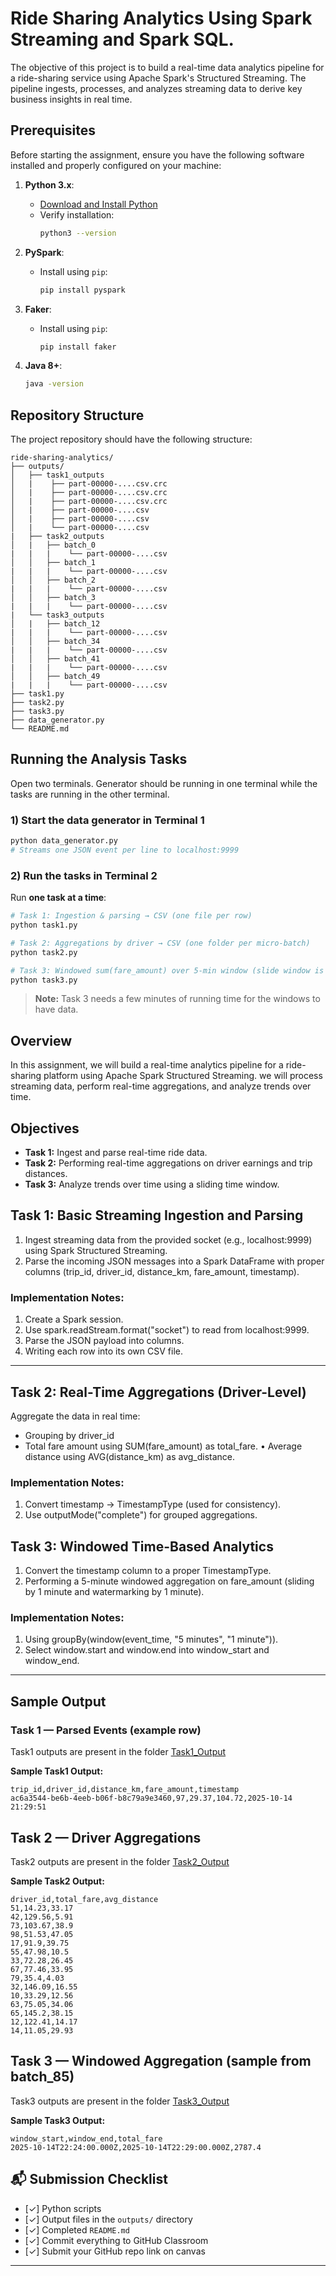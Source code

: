 # Ride Sharing Analytics Using Spark Streaming and Spark SQL.

The objective of this project is to build a real-time data analytics pipeline for a ride-sharing service using Apache Spark's Structured Streaming. The pipeline ingests, processes, and analyzes streaming data to derive key business insights in real time.

## **Prerequisites**
Before starting the assignment, ensure you have the following software installed and properly configured on your machine:
1. **Python 3.x**:
   - [Download and Install Python](https://www.python.org/downloads/)
   - Verify installation:
     ```bash
     python3 --version
     ```

2. **PySpark**:
   - Install using `pip`:
     ```bash
     pip install pyspark
     ```

3. **Faker**:
   - Install using `pip`:
     ```bash
     pip install faker
     ```

4. **Java 8+**:
     ```bash
     java -version
     ```

## Repository Structure
The project repository should have the following structure:
```
ride-sharing-analytics/
├── outputs/
│   ├── task1_outputs
│   |    ├── part-00000-....csv.crc
│   |    ├── part-00000-....csv.crc
│   |    ├── part-00000-....csv.crc
│   |    ├── part-00000-....csv
│   |    ├── part-00000-....csv
│   |    └── part-00000-....csv
|   ├── task2_outputs
│   |   ├── batch_0
|   |   |    └── part-00000-....csv
│   │   ├── batch_1
|   |   |    └── part-00000-....csv
│   │   ├── batch_2
|   |   |    └── part-00000-....csv
│   │   ├── batch_3
|   |   |    └── part-00000-....csv
|   └── task3_outputs
│   |   ├── batch_12
|   |   |    └── part-00000-....csv
│   │   ├── batch_34
|   |   |    └── part-00000-....csv
│   │   ├── batch_41
|   |   |    └── part-00000-....csv
│   │   ├── batch_49
|   |   |    └── part-00000-....csv
├── task1.py
├── task2.py
├── task3.py
├── data_generator.py
└── README.md
```

## **Running the Analysis Tasks**

Open two terminals. Generator should be running in one terminal while the tasks are running in the other terminal.

 ### 1) Start the data generator in Terminal 1

```bash
python data_generator.py
# Streams one JSON event per line to localhost:9999
```

### 2) Run the tasks in Terminal 2

Run **one task at a time**:

```bash
# Task 1: Ingestion & parsing → CSV (one file per row)
python task1.py

# Task 2: Aggregations by driver → CSV (one folder per micro-batch)
python task2.py

# Task 3: Windowed sum(fare_amount) over 5-min window (slide window is 1 min, watermark is 1 min) → CSV
python task3.py
```

> **Note:** Task 3 needs a few minutes of running time for the windows to have data.

## **Overview**

In this assignment, we will build a real-time analytics pipeline for a ride-sharing platform using Apache Spark Structured Streaming. we will process streaming data, perform real-time aggregations, and analyze trends over time.

## **Objectives**

  * **Task 1:** Ingest and parse real-time ride data.
  * **Task 2:** Performing real-time aggregations on driver earnings and trip distances.
  * **Task 3:** Analyze trends over time using a sliding time window.

## **Task 1: Basic Streaming Ingestion and Parsing**

1. Ingest streaming data from the provided socket (e.g., localhost:9999) using Spark Structured Streaming.
2. Parse the incoming JSON messages into a Spark DataFrame with proper columns (trip_id, driver_id, distance_km, fare_amount, timestamp).

### **Implementation Notes:**
1. Create a Spark session.
2. Use spark.readStream.format("socket") to read from localhost:9999.
3. Parse the JSON payload into columns.
4. Writing each row into its own CSV file.
---

## **Task 2: Real-Time Aggregations (Driver-Level)**

Aggregate the data in real time:
  * Grouping by driver_id 
  * Total fare amount using SUM(fare_amount) as total_fare.
  • Average distance using AVG(distance_km) as avg_distance.

### **Implementation Notes:**
1. Convert timestamp → TimestampType (used for consistency).
2. Use outputMode("complete") for grouped aggregations.

## **Task 3: Windowed Time-Based Analytics**

1. Convert the timestamp column to a proper TimestampType.
2. Performing a 5-minute windowed aggregation on fare_amount (sliding by 1 minute and watermarking by 1 minute).

### **Implementation Notes:**

1. Using groupBy(window(event_time, "5 minutes", "1 minute")).
2. Select window.start and window.end into window_start and window_end.

---

## **Sample Output**

### Task 1 — Parsed Events (example row)

Task1 outputs are present in the folder [Task1_Output](./outputs/task1_outputs/)

**Sample Task1 Output:**
```
trip_id,driver_id,distance_km,fare_amount,timestamp
ac6a3544-be6b-4eeb-b06f-b8c79a9e3460,97,29.37,104.72,2025-10-14 21:29:51

```

## Task 2 — Driver Aggregations

Task2 outputs are present in the folder [Task2_Output](./outputs/task2_outputs/)

**Sample Task2 Output:**
```
driver_id,total_fare,avg_distance
51,14.23,33.17
42,129.56,5.91
73,103.67,38.9
98,51.53,47.05
17,91.9,39.75
55,47.98,10.5
33,72.28,26.45
67,77.46,33.95
79,35.4,4.03
32,146.09,16.55
10,33.29,12.56
63,75.05,34.06
65,145.2,38.15
12,122.41,14.17
14,11.05,29.93

```

## Task 3 — Windowed Aggregation (sample from batch_85)

Task3 outputs are present in the folder [Task3_Output](./outputs/task3_outputs/)

**Sample Task3 Output:**
```
window_start,window_end,total_fare
2025-10-14T22:24:00.000Z,2025-10-14T22:29:00.000Z,2787.4

```

## 📬 Submission Checklist

- [&#x2713;] Python scripts 
- [&#x2713;] Output files in the `outputs/` directory  
- [&#x2713;] Completed `README.md`  
- [&#x2713;] Commit everything to GitHub Classroom  
- [&#x2713;] Submit your GitHub repo link on canvas

---

